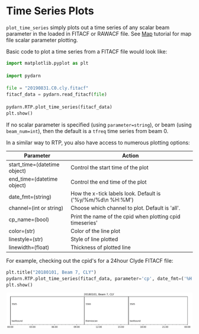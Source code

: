 <!--Copyright (C) SuperDARN Canada, University of Saskatchewan 
Author(s): Marina Schmidt 
Modifications:
2020-12-01 Carley Martin updated documentation

Disclaimer:
pyDARN is under the LGPL v3 license found in the root directory LICENSE.md 
Everyone is permitted to copy and distribute verbatim copies of this license 
document, but changing it is not allowed.

This version of the GNU Lesser General Public License incorporates the terms
and conditions of version 3 of the GNU General Public License, supplemented by
the additional permissions listed below.
-->

# Time Series Plots

`plot_time_series` simply plots out a time series of any scalar beam parameter in the loaded in FITACF or RAWACF file. See [Map](map.md) tutorial for map file scalar parameter plotting.

Basic code to plot a time series from a FITACF file would look like:
```python
import matplotlib.pyplot as plt

import pydarn

file = "20190831.C0.cly.fitacf"
fitacf_data = pydarn.read_fitacf(file)
 
pydarn.RTP.plot_time_series(fitacf_data)
plt.show()
```    
If no scalar parameter is specified (using `parameter=string`), or beam (using `beam_num=int`), then the default is a `tfreq` time series from beam 0. 

In a similar way to RTP, you also have access to numerous plotting options:


| Parameter                    | Action                                                      |
|------------------------------|-------------------------------------------------------------|
| start_time=(datetime object) | Control the start time of the plot                          |
| end_time=(datetime object)   | Control the end time of the plot                            |
| date_fmt=(string)            | How the x-tick labels look. Default is ('%y/%m/%d\n %H:%M') |
| channel=(int or string)      | Choose which channel to plot. Default is 'all'.             |
| cp_name=(bool)               | Print the name of the cpid when plotting cpid timeseries'   |
| color=(str)                  | Color of the line plot                                      |
| linestyle=(str)              | Style of line plotted                                       |
| linewidth=(float)            | Thickness of plotted line                                   |


For example, checking out the cpid's for a 24hour Clyde FITACF file:

```python
plt.title("20180101, Beam 7, CLY")
pydarn.RTP.plot_time_series(fitacf_data, parameter='cp', date_fmt=('%H:%M'), beam_no=7)
plt.show()
```    
![](../imgs/cpid_eg.png)
